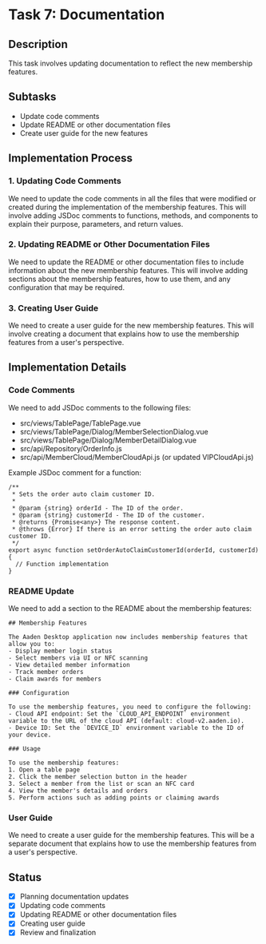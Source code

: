 # Task 7: Documentation

## Description
This task involves updating documentation to reflect the new membership features.

## Subtasks
- Update code comments
- Update README or other documentation files
- Create user guide for the new features

## Implementation Process

### 1. Updating Code Comments
We need to update the code comments in all the files that were modified or created during the implementation of the membership features. This will involve adding JSDoc comments to functions, methods, and components to explain their purpose, parameters, and return values.

### 2. Updating README or Other Documentation Files
We need to update the README or other documentation files to include information about the new membership features. This will involve adding sections about the membership features, how to use them, and any configuration that may be required.

### 3. Creating User Guide
We need to create a user guide for the new membership features. This will involve creating a document that explains how to use the membership features from a user's perspective.

## Implementation Details

### Code Comments
We need to add JSDoc comments to the following files:
- src/views/TablePage/TablePage.vue
- src/views/TablePage/Dialog/MemberSelectionDialog.vue
- src/views/TablePage/Dialog/MemberDetailDialog.vue
- src/api/Repository/OrderInfo.js
- src/api/MemberCloud/MemberCloudApi.js (or updated VIPCloudApi.js)

Example JSDoc comment for a function:
```
/**
 * Sets the order auto claim customer ID.
 * 
 * @param {string} orderId - The ID of the order.
 * @param {string} customerId - The ID of the customer.
 * @returns {Promise<any>} The response content.
 * @throws {Error} If there is an error setting the order auto claim customer ID.
 */
export async function setOrderAutoClaimCustomerId(orderId, customerId) {
  // Function implementation
}
```

### README Update
We need to add a section to the README about the membership features:

```
## Membership Features

The Aaden Desktop application now includes membership features that allow you to:
- Display member login status
- Select members via UI or NFC scanning
- View detailed member information
- Track member orders
- Claim awards for members

### Configuration

To use the membership features, you need to configure the following:
- Cloud API endpoint: Set the `CLOUD_API_ENDPOINT` environment variable to the URL of the cloud API (default: cloud-v2.aaden.io).
- Device ID: Set the `DEVICE_ID` environment variable to the ID of your device.

### Usage

To use the membership features:
1. Open a table page
2. Click the member selection button in the header
3. Select a member from the list or scan an NFC card
4. View the member's details and orders
5. Perform actions such as adding points or claiming awards
```

### User Guide
We need to create a user guide for the membership features. This will be a separate document that explains how to use the membership features from a user's perspective.

## Status
- [x] Planning documentation updates
- [x] Updating code comments
- [x] Updating README or other documentation files
- [x] Creating user guide
- [x] Review and finalization
